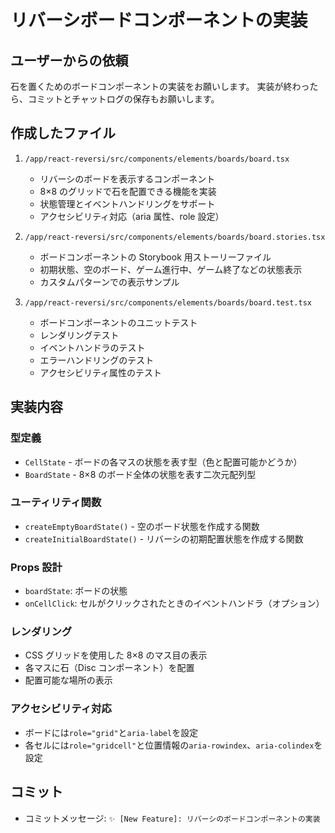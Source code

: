 # リバーシボードコンポーネントの実装

## ユーザーからの依頼

石を置くためのボードコンポーネントの実装をお願いします。
実装が終わったら、コミットとチャットログの保存もお願いします。

## 作成したファイル

1. `/app/react-reversi/src/components/elements/boards/board.tsx`

   - リバーシのボードを表示するコンポーネント
   - 8×8 のグリッドで石を配置できる機能を実装
   - 状態管理とイベントハンドリングをサポート
   - アクセシビリティ対応（aria 属性、role 設定）

2. `/app/react-reversi/src/components/elements/boards/board.stories.tsx`

   - ボードコンポーネントの Storybook 用ストーリーファイル
   - 初期状態、空のボード、ゲーム進行中、ゲーム終了などの状態表示
   - カスタムパターンでの表示サンプル

3. `/app/react-reversi/src/components/elements/boards/board.test.tsx`
   - ボードコンポーネントのユニットテスト
   - レンダリングテスト
   - イベントハンドラのテスト
   - エラーハンドリングのテスト
   - アクセシビリティ属性のテスト

## 実装内容

### 型定義

- `CellState` - ボードの各マスの状態を表す型（色と配置可能かどうか）
- `BoardState` - 8×8 のボード全体の状態を表す二次元配列型

### ユーティリティ関数

- `createEmptyBoardState()` - 空のボード状態を作成する関数
- `createInitialBoardState()` - リバーシの初期配置状態を作成する関数

### Props 設計

- `boardState`: ボードの状態
- `onCellClick`: セルがクリックされたときのイベントハンドラ（オプション）

### レンダリング

- CSS グリッドを使用した 8×8 のマス目の表示
- 各マスに石（Disc コンポーネント）を配置
- 配置可能な場所の表示

### アクセシビリティ対応

- ボードには`role="grid"`と`aria-label`を設定
- 各セルには`role="gridcell"`と位置情報の`aria-rowindex`、`aria-colindex`を設定

## コミット

- コミットメッセージ: `✨ [New Feature]: リバーシのボードコンポーネントの実装`
